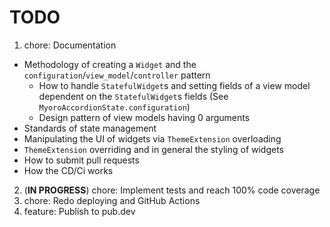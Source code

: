 # TODO

1. chore: Documentation

- Methodology of creating a `Widget` and the `configuration`/`view_model`/`controller` pattern
  - How to handle `StatefulWidget`s and setting fields of a view model dependent on the `StatefulWidget`s fields (See `MyoroAccordionState.configuration`)
  - Design pattern of view models having 0 arguments
- Standards of state management
- Manipulating the UI of widgets via `ThemeExtension` overloading
- `ThemeExtension` overriding and in general the styling of widgets
- How to submit pull requests
- How the CD/Ci works

2. (**IN PROGRESS**) chore: Implement tests and reach 100% code coverage
3. chore: Redo deploying and GitHub Actions
4. feature: Publish to pub.dev
